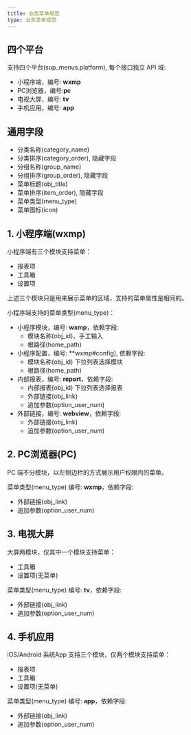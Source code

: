 ```yaml
---
title: 业务菜单规范
type: 业务菜单规范
---
```


## 四个平台

支持四个平台(sup_menus.platform), 每个接口独立 API 域:
- 小程序端，编号: **wxmp**
- PC浏览器，编号:**pc**
- 电视大屏，编号: **tv**
- 手机应用，编号: **app**

## 通用字段

- 分类名称(category_name)
- 分类排序(category_order), 隐藏字段
- 分组名称(group_name)
- 分组排序(group_order), 隐藏字段
- 菜单标题(obj_title)
- 菜单排序(item_order), 隐藏字段
- 菜单类型(menu_type)
- 菜单图标(icon)

## 1. 小程序端(wxmp)

小程序端有三个模块支持菜单：
- 报表项
- 工具箱
- 设置项

上述三个模块只是用来展示菜单的区域，支持的菜单属性是相同的。

小程序端支持的菜单类型(menu_type)：
- 小程序模块，编号: **wxmp**，依赖字段: 
    - 模块名称(obj_id)，手工输入
    - 根路径(home_path)
- 小程序配置，编号: **wxmp#config), 依赖字段: 
    - 模块名称(obj_id) 下拉列表选择模块
    - 根路径(home_path)
- 内部报表，编号: **report**，依赖字段: 
    - 内部报表(obj_id) 下拉列表选择报表 
    - 外部链接(obj_link)
    - 追加参数(option_user_num)
- 外部链接，编号: **webview**，依赖字段: 
    - 外部链接(obj_link)
    - 追加参数(option_user_num)

## 2. PC浏览器(PC)

PC 端不分模块，以左侧边栏的方式展示用户权限内的菜单。

菜单类型(menu_type) 编号: **wxmp**，依赖字段: 
  - 外部链接(obj_link)
  - 追加参数(option_user_num)

## 3. 电视大屏

大屏两模块，仅其中一个模块支持菜单：
- 工具箱
- 设置项(无菜单)

菜单类型(menu_type) 编号: **tv**，依赖字段: 
  - 外部链接(obj_link)
  - 追加参数(option_user_num)

## 4. 手机应用

iOS/Android 系统App 支持三个模块，仅两个模块支持菜单：
- 报表项
- 工具箱
- 设置项(无菜单)

菜单类型(menu_type) 编号: **app**，依赖字段: 
  - 外部链接(obj_link)
  - 追加参数(option_user_num)